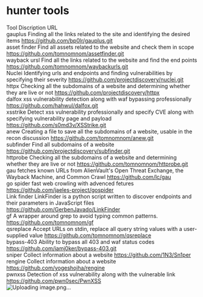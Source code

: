 # hunter tools
   
   Tool 			Discription 						      URL		
 gauplus 		Finding all the links related to the site and identifying the desired items							https://github.com/bp0lr/gauplus.git		
asset finder 		Find all assets related to the website and check them in scope							https://github.com/tomnomnom/assetfinder.git		
wayback ursl 		Find all the links related to the website and find the end points							https://github.com/tomnomnom/waybackurls.git		
  Nuclei 		Identifying urls and endpoints and finding vulnerabilities by specifying their severity							https://github.com/projectdiscovery/nuclei.git		
    httpx		Checking all the subdomains of a website and determining whether they are live or not							https://github.com/projectdiscovery/httpx		
   dalfox 		xss vulnerability detection along with waf bypassing professionally							https://github.com/hahwul/dalfox.git		
  xsstrike 		Detect xss vulnerability professionally and specify CVE along with specifying vulnerability page and payload							https://github.com/s0md3v/XSStrike.git		
    anew 		Creating a file to save all the subdomains of a website, usable in the recon discussion							https://github.com/tomnomnom/anew.git		
subfinder 		Find all subdomains of a website							https://github.com/projectdiscovery/subfinder.git		
httprobe		Checking all the subdomains of a website and determining whether they are live or not							https://github.com/tomnomnom/httprobe.git		
    gau		fetches known URLs from AlienVault's Open Threat Exchange, the Wayback Machine, and Common Crawl							               https://github.com/lc/gau		
go spider 		fast web crowling with advenced fetures 							                                         https://github.com/jaeles-project/gospider 		
Link finder 				                 LinkFinder is a python script written to discover endpoints and their parameters in JavaScript files					                                             https://github.com/GerbenJavado/LinkFinder		
       gf			         A wrapper around grep to avoid typing common patterns.						                           https://github.com/tomnomnom/gf		
qsreplace		Accept URLs on stdin, replace all query string values with a user-supplied value							                                        https://github.com/tomnomnom/qsreplace		
bypass-403		Ability to bypass all 403 and waf status codes							https://github.com/iamj0ker/bypass-403.git		
    sniper		Collect information about a website							https://github.com/1N3/Sn1per		
   rengine		Collect information about a website							https://github.com/yogeshojha/rengine		
   pwnxss		Detection of xss vulnerability along with the vulnerable link							https://github.com/pwn0sec/PwnXSS		
![Uploading image.png…]()
